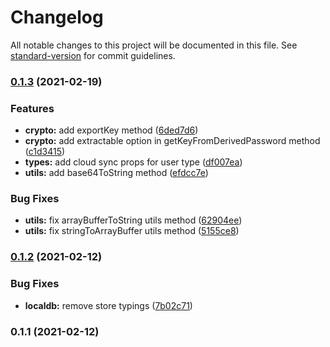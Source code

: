 # Changelog

All notable changes to this project will be documented in this file. See [standard-version](https://github.com/conventional-changelog/standard-version) for commit guidelines.

### [0.1.3](https://github.com/slater-notes/core/compare/v0.1.2...v0.1.3) (2021-02-19)


### Features

* **crypto:** add exportKey method ([6ded7d6](https://github.com/slater-notes/core/commit/6ded7d671089e196651ce788ef665851e1995659))
* **crypto:** add extractable option in getKeyFromDerivedPassword method ([c1d3415](https://github.com/slater-notes/core/commit/c1d3415a60edf6cb73477d5dd8a389635a4a5131))
* **types:** add cloud sync props for user type ([df007ea](https://github.com/slater-notes/core/commit/df007ea104af95123e167242adc27217447e1646))
* **utils:** add base64ToString method ([efdcc7e](https://github.com/slater-notes/core/commit/efdcc7eace089e94eb87f72692d4fe3f4dba82fb))


### Bug Fixes

* **utils:** fix arrayBufferToString utils method ([62904ee](https://github.com/slater-notes/core/commit/62904ee60d9b4e7a41274882d800b349b7512ee8))
* **utils:** fix stringToArrayBuffer utils method ([5155ce8](https://github.com/slater-notes/core/commit/5155ce8d02533d435fb2a6b1d7d1a98b59b99af4))

### [0.1.2](https://github.com/slater-notes/core/compare/v0.1.1...v0.1.2) (2021-02-12)


### Bug Fixes

* **localdb:** remove store typings ([7b02c71](https://github.com/slater-notes/core/commit/7b02c718dcd15288108d9cc80f22744fc5de3113))

### 0.1.1 (2021-02-12)

